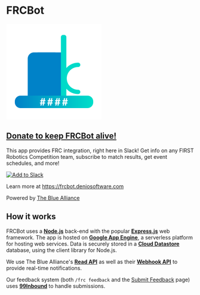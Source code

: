 # FRCBot
![FRCBot Logo](public/img/logo_256.png)

## [Donate to keep FRCBot alive!](https://donorbox.org/denio-software)

This app provides FRC integration, right here in Slack! Get info on any FIRST Robotics Competition team, subscribe to match results, get event schedules, and more!<br>

[<img alt="Add to Slack" height="40" width="139" src="https://platform.slack-edge.com/img/add_to_slack.png" />](https://frcbot.deniosoftware.com/install)

Learn more at https://frcbot.deniosoftware.com


Powered by [The Blue Alliance](https://www.thebluealliance.com)

## How it works

FRCBot uses a [**Node.js**](https://nodejs.org) back-end with the popular [**Express.js**](https://expressjs.com) web framework. The app is hosted on [**Google App Engine**](https://cloud.google.com/appengine/), a serverless platform for hosting web services. Data is securely stored in a [**Cloud Datastore**](https://cloud.google.com/datastore/) database, using the client library for Node.js.

We use The Blue Alliance's [**Read API**](https://www.thebluealliance.com/apidocs) as well as their [**Webhook API**](https://www.thebluealliance.com/apidocs/webhooks) to provide real-time notifications.

Our feedback system (both `/frc feedback` and the [Submit Feedback](https://frcbot.deniosoftware.com/support) page) uses [**99Inbound**](https://99inbound.com) to handle submissions.